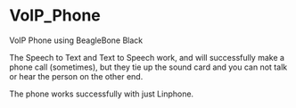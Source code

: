 VoIP_Phone
==========

VoIP Phone using BeagleBone Black


The Speech to Text and Text to Speech work, and will successfully make a phone call (sometimes), but they 
tie up the sound card and you can not talk or hear the person on the other end.  

The phone works successfully with just Linphone.
